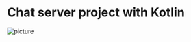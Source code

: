 # Chat server project with Kotlin

![picture](https://user-images.githubusercontent.com/45162563/65259124-d8820180-db0c-11e9-881d-8654fc1fe332.png)
